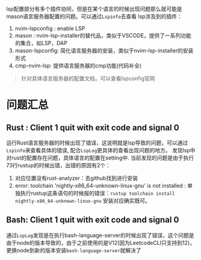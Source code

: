 lsp配置部分有多个插件协同，但是在某个语言的时候出现问题那么就可能是mason语言服务器配置的问题。可以通过`Lspinfo`去查看
lsp涉及到的插件：
1. nvim-lspconfig : enable LSP
2. mason : nvim-lsp-installer的替代品，类似于VSCODE，提供了一系列功能的集合，如LSP，DAP
3. mason-lspconfig: 简化语言服务器的安装，类似于nvim-lsp-installer的安装形式
4. cmp-nvim-lsp:  提供语言服务器的cmp功能(代码补全)

> 针对具体语言服务器的配置文档，可以查看lspconfig官网

# 问题汇总
## Rust : Client 1 quit with exit code and signal 0
运行Rust语言服务器的时候出现了错误，这说明就是lsp导致的问题，可以通过`Lspinfo`来查看具体的错误, 配合`LspLog`更具体的查看出现问题的地方。
发现lsp中对rust的配置存在问题，具体语言的配置在setting中.
当前发现的问题是由于执行73行rustup的时候出错，出错的原因有2个：
1. 对应位置没有rust-analyzer：去github找到进行安装
2. error: toolchain 'nightly-x86_64-unknown-linux-gnu' is not installed : 单独执行rustup这条语句的时候报的错误：`rustup toolchain install nightly-x86_64-unknown-linux-gnu` 安装对应确实既可。

## Bash: Client 1 quit with exit code and signal 0
通过`LspLog`发现是在执行bash-language-server的时候出现了错误，这个问题是由于node的版本导致的，由于之前使用的是V12(因为LeetcodeCLI只支持到12)，更换node到新的版本安装`bash-language-server`就解决了
